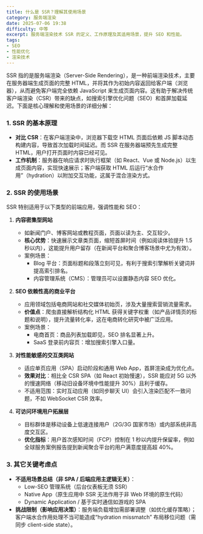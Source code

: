 ```yaml
---
title: 什么是 SSR？理解其使用场景
category: 服务端渲染
date: 2025-07-06 19:38
difficulty: 中等
excerpt: 服务端渲染技术 SSR 的定义、工作原理及其适用场景，提升 SEO 和性能。
tags:
- SEO
- 性能优化
- 渲染技术
---
```

SSR 指的是服务端渲染（Server-Side Rendering），是一种前端渲染技术，主要在服务器端生成页面的完整 HTML，并将其作为初始内容返回给客户端（浏览器），从而避免客户端完全依赖 JavaScript 来生成页面内容。这有助于解决传统客户端渲染（CSR）带来的缺点，如搜索引擎优化问题（SEO）和首屏加载延迟。下面是核心理解和使用场景的详细分解：  

### 1. SSR 的基本原理

- **对比 CSR**：在客户端渲染中，浏览器下载空 HTML 页面后依赖 JS 脚本动态构建内容，导致首次加载时间延迟。而 SSR 在服务器端预先生成完整 HTML，用户打开页面时内容已经可见。  
- **工作机制**：服务器在响应请求时执行框架（如 React、Vue 或 Node.js）以生成页面内容，实现快速展示；客户端获取 HTML 后运行“水合作用”（hydration）以附加交互功能，这属于混合渲染方式。  

### 2. SSR 的使用场景

SSR 特别适用于以下类型的前端应用，强调性能和 SEO：  
1. **内容密集型网站**  
   - 如新闻门户、博客网站或教程页面，页面以读为主、交互较少。  
   - **核心优势**：快速展示文章类页面，缩短首屏时间（例如阅读体验提升 1.5 秒以内），这能提升用户留存（在新闻平台和聚合博客场景中尤为有效）。  
   - 案例场景：  
     - Blog 平台：页面标题和段落立刻可见，有利于搜索引擎解析关键词并提高索引排名。  
     - 内容管理系统（CMS）：管理员可以设置静态内容 SEO 优化。  

2. **SEO 依赖性高的商业平台**  
   - 应用领域包括电商网站和社交媒体初始页，涉及大量搜索营销流量需求。  
   - **价值点**：爬虫直接解析结构化 HTML 获得关键字权重（如产品详情页的标题和说明），提升流量转化率，这在电商转化研究中被广泛应用。  
   - 案例场景：  
     - 电商首页：商品列表加载即见，SEO 排名显著上升。  
     - SaaS 登录前内容页：增加搜索引擎入口量。  

3. **对性能敏感的交互类网站**  
   - 适应单页应用（SPA）启动阶段和通用 Web App，首屏渲染成为优化点。  
   - **效果对比**：相比全 CSR SPA（如 React 初始慢速），SSR 能应对 5G 以外的慢速网络（移动旧设备环境中性能提升 30%）且利于缓存。  
   - 不适用范围：实时互动应用（如同步聊天 UI）会引入渲染匹配不一致问题，不如 WebSocket CSR 效率。  

4. **可访问环境用户拓展层**  
   - 目标群体是移动设备上低速连接用户（2G/3G 国家市场）或内部系统非高度交互区。  
   - **优化指标**：用户首次感知时间（FCP）控制在 1 秒以内提升保留率，例如全球服务案例报告提到新闻聚合平台的用户满意度提高超 40%。  

### 3. 其它关键考虑点

- **不适用场景总结（非 SPA / 后端应用主逻辑无关）**：  
  - Low-SEO 管理系统（后台仪表板无须 SSR）  
  - Native App（原生应用中 SSR 无法作用于非 Web 环境的原生代码）  
  - Dynamic Application / 基于实时通信如游戏的 SPA  
- **挑战限制（影响应用决策）**：服务端负载增加需部署调整（如优化缓存策略）；客户端水合作用处理不当可能造成“hydration missmatch” 布局移位问题（需同步 client-side state）。
